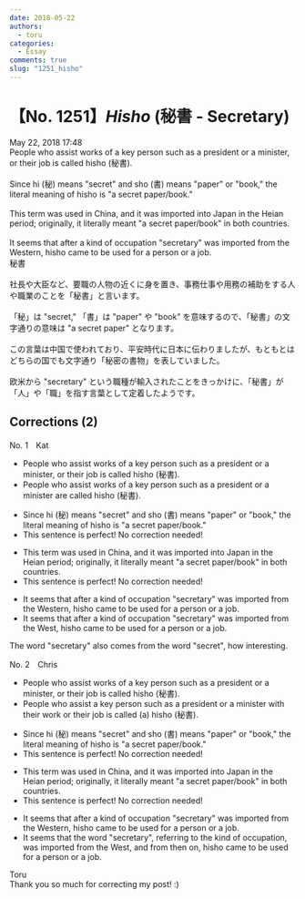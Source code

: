 ```yaml
---
date: 2018-05-22
authors:
  - toru
categories:
  - Essay
comments: true
slug: "1251_hisho"
---
```


# 【No. 1251】<strong><em>Hisho</em></strong> (秘書 - Secretary)
<div class="date">May 22, 2018 17:48</div>
<div id="post"><div id="body_show_ori">
People who assist works of a key person such as a president or a minister, or their job is called hisho (秘書).<br/><br/>Since hi (秘) means "secret" and sho (書) means "paper" or "book," the literal meaning of hisho is "a secret paper/book."<br/><br/>This term was used in China, and it was imported into Japan in the Heian period; originally, it literally meant "a secret paper/book" in both countries.<br/><br/>It seems that after a kind of occupation "secretary" was imported from the Western, hisho came to be used for a person or a job.
</div></div>

<!-- more -->

<div id="post_ja"><div id="body_show_mo">
秘書<br/><br/>社長や大臣など、要職の人物の近くに身を置き、事務仕事や用務の補助をする人や職業のことを「秘書」と言います。<br/><br/>「秘」は "secret," 「書」は "paper" や "book" を意味するので、「秘書」の文字通りの意味は "a secret paper" となります。<br/><br/>この言葉は中国で使われており、平安時代に日本に伝わりましたが、もともとはどちらの国でも文字通り「秘密の書物」を表していました。<br/><br/>欧米から "secretary" という職種が輸入されたことをきっかけに、「秘書」が「人」や「職」を指す言葉として定着したようです。
</div></div>

## Corrections (2)
<div id="block"><div class="first_name"> No. 1　<span class="just_name">Kat</span></div><div id="block2">
<ul class="correction_field">
<li class="incorrect">People who assist works of a key person such as a president or a minister, or their job is called hisho (秘書).</li>
<li class="corrected correct">
People who assist works of a key person such as a president or a minister <span class="f_blue">are called</span> hisho (秘書).
</li>
</ul>
<ul class="correction_field">
<li class="incorrect">Since hi (秘) means "secret" and sho (書) means "paper" or "book," the literal meaning of hisho is "a secret paper/book."</li>
<li class="corrected perfect">This sentence is perfect! No correction needed!</li>
</ul>
<ul class="correction_field">
<li class="incorrect">This term was used in China, and it was imported into Japan in the Heian period; originally, it literally meant "a secret paper/book" in both countries.</li>
<li class="corrected perfect">This sentence is perfect! No correction needed!</li>
</ul>
<ul class="correction_field">
<li class="incorrect">It seems that after a kind of occupation "secretary" was imported from the Western, hisho came to be used for a person or a job.</li>
<li class="corrected correct">
It seems that after a kind of occupation "secretary" was imported from the <span class="f_blue">West</span>, hisho came to be used for a person or a job.
</li>
</ul>
<p class="comment_small">
 The word "secretary" also comes from the word "secret", how interesting.
</p>

</div></div>
<div id="block"><div class="first_name"> No. 2　<span class="just_name">Chris</span></div><div id="block2">
<ul class="correction_field">
<li class="incorrect">People who assist works of a key person such as a president or a minister, or their job is called hisho (秘書).</li>
<li class="corrected correct">
People who assist<span class="f_blue"> a</span> key person such as a president or a minister <span class="f_blue">with their work</span> or their job is called <span class="f_blue">(a) </span>hisho (秘書).
</li>
</ul>
<ul class="correction_field">
<li class="incorrect">Since hi (秘) means "secret" and sho (書) means "paper" or "book," the literal meaning of hisho is "a secret paper/book."</li>
<li class="corrected perfect">This sentence is perfect! No correction needed!</li>
</ul>
<ul class="correction_field">
<li class="incorrect">This term was used in China, and it was imported into Japan in the Heian period; originally, it literally meant "a secret paper/book" in both countries.</li>
<li class="corrected perfect">This sentence is perfect! No correction needed!</li>
</ul>
<ul class="correction_field">
<li class="incorrect">It seems that after a kind of occupation "secretary" was imported from the Western, hisho came to be used for a person or a job.</li>
<li class="corrected correct">
It seems that <span class="f_blue">the word </span>"secretary",<span class="f_blue"> referring to the kind of occupation,</span> was imported from the West,<span class="f_blue"> and from then on,</span> hisho came to be used for a person or a job.
</li>
</ul>
</div><div class="name"><span class="just_name">Toru</span><br>
Thank you so much for correcting my post! :)
</div>
</div>
